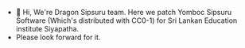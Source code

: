 - 👋 Hi, We're Dragon Sipsuru team. Here we patch Yomboc Sipsuru Software (Which's distributed with CC0-1) for Sri Lankan Education institute Siyapatha.
- Please look forward for it.

<!---
sipsuru/sipsuru is a ✨ special ✨ repository because its `README.md` (this file) appears on your GitHub profile.
You can click the Preview link to take a look at your changes.
--->
